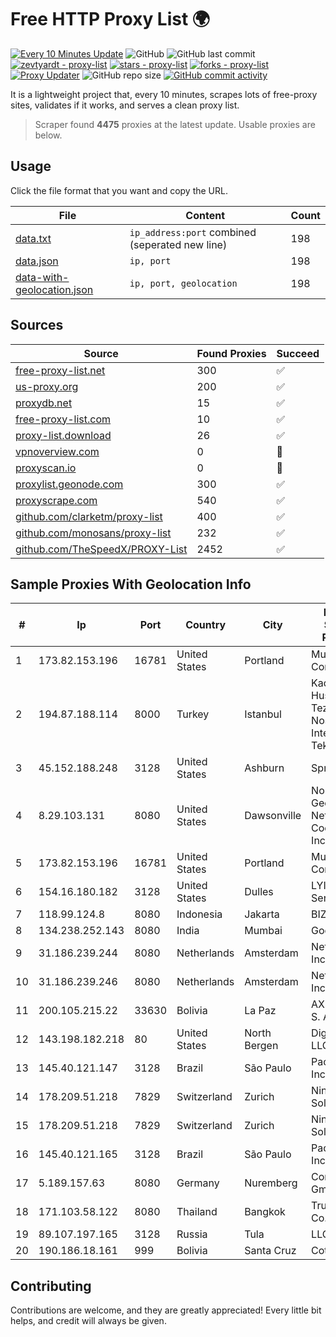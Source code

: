 
# Free HTTP Proxy List 🌍

[![Every 10 Minutes Update](https://github.com/mertguvencli/http-proxy-list/actions/workflows/main.yml/badge.svg?branch=main)](https://github.com/mertguvencli/http-proxy-list/actions/workflows/main.yml)
![GitHub](https://img.shields.io/github/license/mertguvencli/http-proxy-list)
![GitHub last commit](https://img.shields.io/github/last-commit/mertguvencli/http-proxy-list)
[![zevtyardt - proxy-list](https://img.shields.io/static/v1?label=zevtyardt&message=proxy-list&color=blue&logo=github)](https://github.com/zevtyardt/proxy-list "Go to GitHub repo")
[![stars - proxy-list](https://img.shields.io/github/stars/zevtyardt/proxy-list?style=social)](https://github.com/zevtyardt/proxy-list)
[![forks - proxy-list](https://img.shields.io/github/forks/zevtyardt/proxy-list?style=social)](https://github.com/zevtyardt/proxy-list)
[![Proxy Updater](https://github.com/zevtyardt/proxy-list/workflows/Proxy%20Updater/badge.svg)](https://github.com/zevtyardt/proxy-list/actions?query=workflow:"Proxy+Updater")
![GitHub repo size](https://img.shields.io/github/repo-size/zevtyardt/proxy-list)
[![GitHub commit activity](https://img.shields.io/github/commit-activity/m/zevtyardt/proxy-list?logo=commits)](https://github.com/zevtyardt/proxy-list/commits/main)

It is a lightweight project that, every 10 minutes, scrapes lots of free-proxy sites, validates if it works, and serves a clean proxy list.

> Scraper found **4475** proxies at the latest update. Usable proxies are below.

## Usage

Click the file format that you want and copy the URL.

|File|Content|Count|
|----|-------|-----|
|[data.txt](https://raw.githubusercontent.com/mertguvencli/http-proxy-list/main/proxy-list/data.txt)|`ip_address:port` combined (seperated new line)|198|
|[data.json](https://raw.githubusercontent.com/mertguvencli/http-proxy-list/main/proxy-list/data.json)|`ip, port`|198|
|[data-with-geolocation.json](https://raw.githubusercontent.com/mertguvencli/http-proxy-list/main/proxy-list/data-with-geolocation.json)|`ip, port, geolocation`|198|

## Sources

|Source|Found Proxies|Succeed|
|------|-------------|-------|
|[free-proxy-list.net](https://free-proxy-list.net)|300|✅|
|[us-proxy.org](https://www.us-proxy.org)|200|✅|
|[proxydb.net](http://proxydb.net)|15|✅|
|[free-proxy-list.com](https://free-proxy-list.com/?page=&port=&type%5B%5D=http&type%5B%5D=https&up_time=0&search=Search)|10|✅|
|[proxy-list.download](https://www.proxy-list.download/HTTP)|26|✅|
|[vpnoverview.com](https://vpnoverview.com/privacy/anonymous-browsing/free-proxy-servers)|0|🚫|
|[proxyscan.io](https://www.proxyscan.io)|0|🚫|
|[proxylist.geonode.com](https://proxylist.geonode.com/api/proxy-list?limit=300&page=1&sort_by=lastChecked&sort_type=desc&protocols=http,https)|300|✅|
|[proxyscrape.com](https://api.proxyscrape.com/v2/?request=displayproxies&protocol=http&timeout=10000&country=all&ssl=all&anonymity=all)|540|✅|
|[github.com/clarketm/proxy-list](https://raw.githubusercontent.com/clarketm/proxy-list/master/proxy-list-raw.txt)|400|✅|
|[github.com/monosans/proxy-list](https://raw.githubusercontent.com/monosans/proxy-list/main/proxies/http.txt)|232|✅|
|[github.com/TheSpeedX/PROXY-List](https://raw.githubusercontent.com/TheSpeedX/PROXY-List/master/http.txt)|2452|✅|


## Sample Proxies With Geolocation Info

|#|Ip|Port|Country|City|Internet Service Provider|
|-|--|----|-------|----|-------------------------|
|1|173.82.153.196|16781|United States|Portland|Multacom Corporation|
|2|194.87.188.114|8000|Turkey|Istanbul|Kadir Huseyin Tezcan Nosspeed Internet Teknolojileri|
|3|45.152.188.248|3128|United States|Ashburn|Sprint|
|4|8.29.103.131|8080|United States|Dawsonville|North Georgia Network Cooperative, Inc|
|5|173.82.153.196|16781|United States|Portland|Multacom Corporation|
|6|154.16.180.182|3128|United States|Dulles|LYIT Internet Services|
|7|118.99.124.8|8080|Indonesia|Jakarta|BIZNET|
|8|134.238.252.143|8080|India|Mumbai|Google LLC|
|9|31.186.239.244|8080|Netherlands|Amsterdam|NetSkope Inc|
|10|31.186.239.246|8080|Netherlands|Amsterdam|NetSkope Inc|
|11|200.105.215.22|33630|Bolivia|La Paz|AXS Bolivia S. A.|
|12|143.198.182.218|80|United States|North Bergen|DigitalOcean, LLC|
|13|145.40.121.147|3128|Brazil|São Paulo|Packet Host, Inc.|
|14|178.209.51.218|7829|Switzerland|Zurich|Nine Internet Solutions AG|
|15|178.209.51.218|7829|Switzerland|Zurich|Nine Internet Solutions AG|
|16|145.40.121.165|3128|Brazil|São Paulo|Packet Host, Inc.|
|17|5.189.157.63|8080|Germany|Nuremberg|Contabo GmbH|
|18|171.103.58.122|8080|Thailand|Bangkok|True Internet Co., Ltd.|
|19|89.107.197.165|3128|Russia|Tula|LLC TK Altair|
|20|190.186.18.161|999|Bolivia|Santa Cruz|Cotas Ltda.|



## Contributing

Contributions are welcome, and they are greatly appreciated! Every
little bit helps, and credit will always be given.

